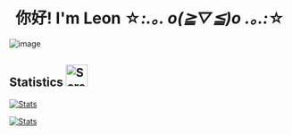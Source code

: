 # <div align="center">你好! I'm Leon ☆*:.｡. o(≧▽≦)o .｡.:*☆</div>

![image](https://user-images.githubusercontent.com/73002754/188301596-f0fc6288-64c5-45f3-90c6-9d98b00b43d5.png)

## Statistics <img width="39" alt="Screen Shot 2022-09-04 at 2 31 19 PM" src="https://user-images.githubusercontent.com/73002754/188334368-e2a4cfe9-8979-4265-9e5b-0cc9e34b3f1e.png">

[![Stats](https://github-readme-stats.vercel.app/api?username=truongmleon&show_icons=true&locale=en&theme=buefy&hide_border=true&rank_icon=github&include_all_commits=true)](https://git.io/streak-stats)

[![Stats](https://github-readme-streak-stats.herokuapp.com?user=truongmleon&theme=buefy&hide_border=true)](https://git.io/streak-stats)
